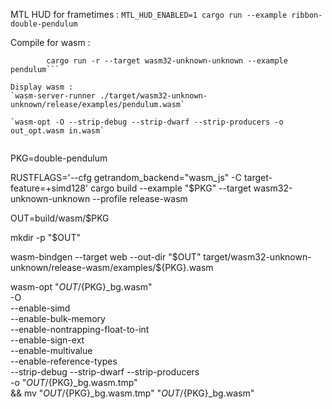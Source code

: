 MTL HUD for frametimes :
```MTL_HUD_ENABLED=1 cargo run --example ribbon-double-pendulum```


Compile for wasm :
```RUSTFLAGS='--cfg getrandom_backend="wasm_js" -C target-feature=+simd128' \
        cargo run -r --target wasm32-unknown-unknown --example pendulum```

Display wasm :
`wasm-server-runner ./target/wasm32-unknown-unknown/release/examples/pendulum.wasm`

`wasm-opt -O --strip-debug --strip-dwarf --strip-producers -o out_opt.wasm in.wasm`


```
PKG=double-pendulum

RUSTFLAGS='--cfg getrandom_backend="wasm_js" -C target-feature=+simd128' cargo build --example "$PKG" --target wasm32-unknown-unknown --profile release-wasm

OUT=build/wasm/$PKG

mkdir -p "$OUT"

wasm-bindgen --target web --out-dir "$OUT" target/wasm32-unknown-unknown/release-wasm/examples/${PKG}.wasm

wasm-opt "$OUT/${PKG}_bg.wasm" \
  -O \
  --enable-simd \
  --enable-bulk-memory \
  --enable-nontrapping-float-to-int \
  --enable-sign-ext \
  --enable-multivalue \
  --enable-reference-types \
  --strip-debug --strip-dwarf --strip-producers \
  -o "$OUT/${PKG}_bg.wasm.tmp" \
&& mv "$OUT/${PKG}_bg.wasm.tmp" "$OUT/${PKG}_bg.wasm"
```
